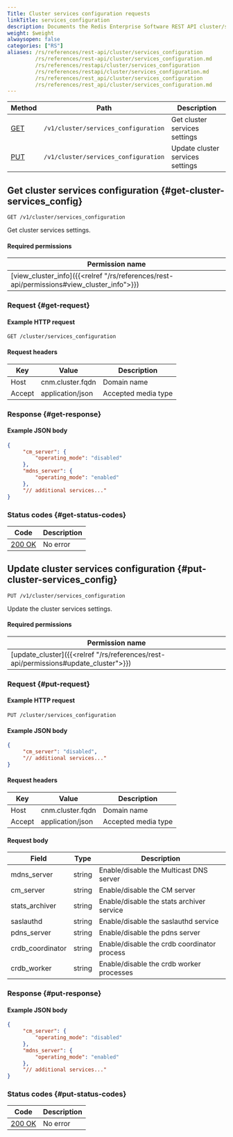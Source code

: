 ```yaml
---
Title: Cluster services configuration requests
linkTitle: services_configuration
description: Documents the Redis Enterprise Software REST API cluster/services_configuration requests.
weight: $weight
alwaysopen: false
categories: ["RS"]
aliases: /rs/references/rest-api/cluster/services_configuration
         /rs/references/rest-api/cluster/services_configuration.md
         /rs/references/restapi/cluster/services_configuration
         /rs/references/restapi/cluster/services_configuration.md
         /rs/references/rest_api/cluster/services_configuration
         /rs/references/rest_api/cluster/services_configuration.md
---
```


| Method | Path | Description |
|--------|------|-------------|
| [GET](#get-cluster-services_config) | `/v1/cluster/services_configuration` | Get cluster services settings |
| [PUT](#put-cluster-services_config) | `/v1/cluster/services_configuration` | Update cluster services settings |

## Get cluster services configuration {#get-cluster-services_config}

	GET /v1/cluster/services_configuration

Get cluster services settings.

#### Required permissions

| Permission name |
|-----------------|
| [view_cluster_info]({{<relref "/rs/references/rest-api/permissions#view_cluster_info">}}) |

### Request {#get-request} 

#### Example HTTP request

	GET /cluster/services_configuration 

#### Request headers

| Key | Value | Description |
|-----|-------|-------------|
| Host | cnm.cluster.fqdn | Domain name |
| Accept | application/json | Accepted media type |

### Response {#get-response} 

#### Example JSON body

```json
{
     "cm_server": {
         "operating_mode": "disabled"
     },
     "mdns_server": {
         "operating_mode": "enabled"
     },
     "// additional services..."
}
```

### Status codes {#get-status-codes} 

| Code | Description |
|------|-------------|
| [200 OK](http://www.w3.org/Protocols/rfc2616/rfc2616-sec10.html#sec10.2.1) | No error |

## Update cluster services configuration {#put-cluster-services_config}

	PUT /v1/cluster/services_configuration

Update the cluster services settings.

#### Required permissions

| Permission name |
|-----------------|
| [update_cluster]({{<relref "/rs/references/rest-api/permissions#update_cluster">}}) |

### Request {#put-request} 

#### Example HTTP request

	PUT /cluster/services_configuration 

#### Example JSON body

```json
{
     "cm_server": "disabled",
     "// additional services..."
}
```

#### Request headers

| Key | Value | Description |
|-----|-------|-------------|
| Host | cnm.cluster.fqdn | Domain name |
| Accept | application/json | Accepted media type |

#### Request body

| Field | Type | Description |
|-------|------|-------------|
| mdns_server | string | Enable/disable the Multicast DNS server |
| cm_server | string | Enable/disable the CM server |
stats_archiver | string | Enable/disable the stats archiver service |
| saslauthd | string | Enable/disable the saslauthd service |
| pdns_server | string | Enable/disable the pdns server |
| crdb_coordinator | string | Enable/disable the crdb coordinator process |
| crdb_worker | string | Enable/disable the crdb worker processes |

### Response {#put-response} 

#### Example JSON body

```json
{
     "cm_server": {
         "operating_mode": "disabled"
     },
     "mdns_server": {
         "operating_mode": "enabled"
     },
     "// additional services..."
}
```

### Status codes {#put-status-codes} 

| Code | Description |
|------|-------------|
| [200 OK](http://www.w3.org/Protocols/rfc2616/rfc2616-sec10.html#sec10.2.1) | No error |
